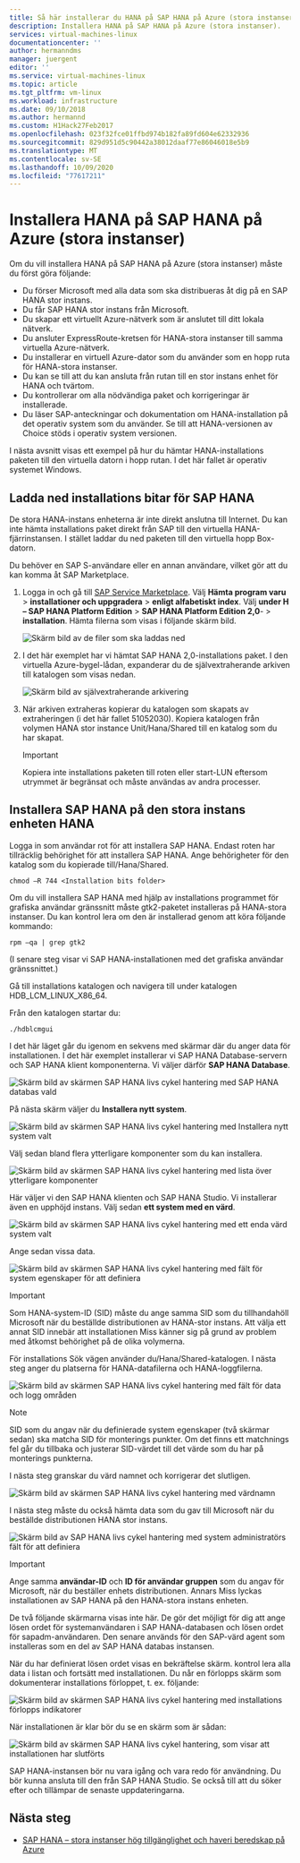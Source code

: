 ```yaml
---
title: Så här installerar du HANA på SAP HANA på Azure (stora instanser) | Microsoft Docs
description: Installera HANA på SAP HANA på Azure (stora instanser).
services: virtual-machines-linux
documentationcenter: ''
author: hermanndms
manager: juergent
editor: ''
ms.service: virtual-machines-linux
ms.topic: article
ms.tgt_pltfrm: vm-linux
ms.workload: infrastructure
ms.date: 09/10/2018
ms.author: hermannd
ms.custom: H1Hack27Feb2017
ms.openlocfilehash: 023f32fce01ffbd974b182fa89fd604e62332936
ms.sourcegitcommit: 829d951d5c90442a38012daaf77e86046018e5b9
ms.translationtype: MT
ms.contentlocale: sv-SE
ms.lasthandoff: 10/09/2020
ms.locfileid: "77617211"
---
```

# <a name="install-hana-on-sap-hana-on-azure-large-instances"></a>Installera HANA på SAP HANA på Azure (stora instanser)

Om du vill installera HANA på SAP HANA på Azure (stora instanser) måste du först göra följande:
- Du förser Microsoft med alla data som ska distribueras åt dig på en SAP HANA stor instans.
- Du får SAP HANA stor instans från Microsoft.
- Du skapar ett virtuellt Azure-nätverk som är anslutet till ditt lokala nätverk.
- Du ansluter ExpressRoute-kretsen för HANA-stora instanser till samma virtuella Azure-nätverk.
- Du installerar en virtuell Azure-dator som du använder som en hopp ruta för HANA-stora instanser.
- Du kan se till att du kan ansluta från rutan till en stor instans enhet för HANA och tvärtom.
- Du kontrollerar om alla nödvändiga paket och korrigeringar är installerade.
- Du läser SAP-anteckningar och dokumentation om HANA-installation på det operativ system som du använder. Se till att HANA-versionen av Choice stöds i operativ system versionen.

I nästa avsnitt visas ett exempel på hur du hämtar HANA-installations paketen till den virtuella datorn i hopp rutan. I det här fallet är operativ systemet Windows.

## <a name="download-the-sap-hana-installation-bits"></a>Ladda ned installations bitar för SAP HANA
De stora HANA-instans enheterna är inte direkt anslutna till Internet. Du kan inte hämta installations paket direkt från SAP till den virtuella HANA-fjärrinstansen. I stället laddar du ned paketen till den virtuella hopp Box-datorn.

Du behöver en SAP S-användare eller en annan användare, vilket gör att du kan komma åt SAP Marketplace.

1. Logga in och gå till [SAP Service Marketplace](https://support.sap.com/en/index.html). Välj **Hämta program varu**  >  **installationer och uppgradera**  >  **enligt alfabetiskt index**. Välj **under H – SAP HANA Platform Edition**  >  **SAP HANA Platform Edition 2,0**-  >  **installation**. Hämta filerna som visas i följande skärm bild.

   ![Skärm bild av de filer som ska laddas ned](./media/hana-installation/image16_download_hana.PNG)

2. I det här exemplet har vi hämtat SAP HANA 2,0-installations paket. I den virtuella Azure-bygel-lådan, expanderar du de självextraherande arkiven till katalogen som visas nedan.

   ![Skärm bild av självextraherande arkivering](./media/hana-installation/image17_extract_hana.PNG)

3. När arkiven extraheras kopierar du katalogen som skapats av extraheringen (i det här fallet 51052030). Kopiera katalogen från volymen HANA stor instance Unit/Hana/Shared till en katalog som du har skapat.

   > [!Important]
   > Kopiera inte installations paketen till roten eller start-LUN eftersom utrymmet är begränsat och måste användas av andra processer.


## <a name="install-sap-hana-on-the-hana-large-instance-unit"></a>Installera SAP HANA på den stora instans enheten HANA
Logga in som användar rot för att installera SAP HANA. Endast roten har tillräcklig behörighet för att installera SAP HANA. Ange behörigheter för den katalog som du kopierade till/Hana/Shared.

```
chmod –R 744 <Installation bits folder>
```

Om du vill installera SAP HANA med hjälp av installations programmet för grafiska användar gränssnitt måste gtk2-paketet installeras på HANA-stora instanser. Du kan kontrol lera om den är installerad genom att köra följande kommando:

```
rpm –qa | grep gtk2
```

(I senare steg visar vi SAP HANA-installationen med det grafiska användar gränssnittet.)

Gå till installations katalogen och navigera till under katalogen HDB_LCM_LINUX_X86_64. 

Från den katalogen startar du:

```
./hdblcmgui 
```
I det här läget går du igenom en sekvens med skärmar där du anger data för installationen. I det här exemplet installerar vi SAP HANA Database-servern och SAP HANA klient komponenterna. Vi väljer därför **SAP HANA Database**.

![Skärm bild av skärmen SAP HANA livs cykel hantering med SAP HANA databas vald](./media/hana-installation/image18_hana_selection.PNG)

På nästa skärm väljer du **Installera nytt system**.

![Skärm bild av skärmen SAP HANA livs cykel hantering med Installera nytt system valt](./media/hana-installation/image19_select_new.PNG)

Välj sedan bland flera ytterligare komponenter som du kan installera.

![Skärm bild av skärmen SAP HANA livs cykel hantering med lista över ytterligare komponenter](./media/hana-installation/image20_select_components.PNG)

Här väljer vi den SAP HANA klienten och SAP HANA Studio. Vi installerar även en upphöjd instans. Välj sedan **ett system med en värd**. 

![Skärm bild av skärmen SAP HANA livs cykel hantering med ett enda värd system valt](./media/hana-installation/image21_single_host.PNG)

Ange sedan vissa data.

![Skärm bild av skärmen SAP HANA livs cykel hantering med fält för system egenskaper för att definiera](./media/hana-installation/image22_provide_sid.PNG)

> [!Important]
> Som HANA-system-ID (SID) måste du ange samma SID som du tillhandahöll Microsoft när du beställde distributionen av HANA-stor instans. Att välja ett annat SID innebär att installationen Miss känner sig på grund av problem med åtkomst behörighet på de olika volymerna.

För installations Sök vägen använder du/Hana/Shared-katalogen. I nästa steg anger du platserna för HANA-datafilerna och HANA-loggfilerna.


![Skärm bild av skärmen SAP HANA livs cykel hantering med fält för data och logg områden](./media/hana-installation/image23_provide_log.PNG)

> [!Note]
> SID som du angav när du definierade system egenskaper (två skärmar sedan) ska matcha SID för monterings punkter. Om det finns ett matchnings fel går du tillbaka och justerar SID-värdet till det värde som du har på monterings punkterna.

I nästa steg granskar du värd namnet och korrigerar det slutligen. 

![Skärm bild av skärmen SAP HANA livs cykel hantering med värdnamn](./media/hana-installation/image24_review_host_name.PNG)

I nästa steg måste du också hämta data som du gav till Microsoft när du beställde distributionen HANA stor instans. 

![Skärm bild av SAP HANA livs cykel hantering med system administratörs fält för att definiera](./media/hana-installation/image25_provide_guid.PNG)

> [!Important]
> Ange samma **användar-ID** och **ID för användar gruppen** som du angav för Microsoft, när du beställer enhets distributionen. Annars Miss lyckas installationen av SAP HANA på den HANA-stora instans enheten.

De två följande skärmarna visas inte här. De gör det möjligt för dig att ange lösen ordet för systemanvändaren i SAP HANA-databasen och lösen ordet för sapadm-användaren. Den senare används för den SAP-värd agent som installeras som en del av SAP HANA databas instansen.

När du har definierat lösen ordet visas en bekräftelse skärm. kontrol lera alla data i listan och fortsätt med installationen. Du når en förlopps skärm som dokumenterar installations förloppet, t. ex. följande:

![Skärm bild av skärmen SAP HANA livs cykel hantering med installations förlopps indikatorer](./media/hana-installation/image27_show_progress.PNG)

När installationen är klar bör du se en skärm som är sådan:

![Skärm bild av skärmen SAP HANA livs cykel hantering, som visar att installationen har slutförts](./media/hana-installation/image28_install_finished.PNG)

SAP HANA-instansen bör nu vara igång och vara redo för användning. Du bör kunna ansluta till den från SAP HANA Studio. Se också till att du söker efter och tillämpar de senaste uppdateringarna.


## <a name="next-steps"></a>Nästa steg

- [SAP HANA – stora instanser hög tillgänglighet och haveri beredskap på Azure](hana-overview-high-availability-disaster-recovery.md)

